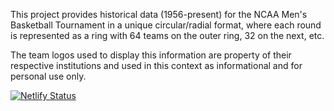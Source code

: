 This project provides historical data (1956-present) for the NCAA Men's Basketball Tournament
in a unique circular/radial format, where each round is represented as a ring with 64 teams on
the outer ring, 32 on the next, etc.

The team logos used to display this information are property of their respective institutions and
used in this context as informational and for personal use only.

[![Netlify Status](https://api.netlify.com/api/v1/badges/c8c5ddfb-69b9-4f0c-a33e-221d333e9e5c/deploy-status)](https://app.netlify.com/sites/circlebracket/deploys)
